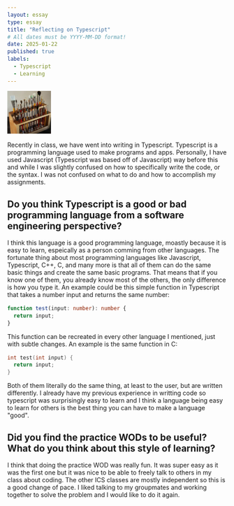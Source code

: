 ```yaml
---
layout: essay
type: essay
title: "Reflecting on Typescript"
# All dates must be YYYY-MM-DD format!
date: 2025-01-22
published: true
labels:
  - Typescript
  - Learning
---
```


<img width="100px" class="rounded float-start pe-4" src="../img/igniting/paintbrushes.jpg">

Recently in class, we have went into writing in Typescript. Typescript is a programming language used to make programs and apps. Personally, I have used Javascript (Typescript was based off of Javascript) way before this and while I was slightly confused on how to specifically write the code, or the syntax. I was not confused on what to do and how to accomplish my assignments.

## Do you think Typescript is a good or bad programming language from a software engineering perspective?

I think this language is a good programming language, moastly because it is easy to learn, espeically as a person comming from other languages. The fortunate thing about most programming languages like Javascript, Typescript, C++, C, and many more is that all of them can do the same basic things and create the same basic programs. That means that if you know one of them, you already know most of the others, the only difference is how you type it. An example could be this simple function in Typescript that takes a number input and returns the same number:

```typescript
function test(input: number): number {
  return input;
}
```

This function can be recreated in every other language I mentioned, just with subtle changes. An example is the same function in C:

```C
int test(int input) {
  return input;
}
```
Both of them literally do the same thing, at least to the user, but are written differently. I already have my previous experience in writting code so typescript was surprisingly easy to learn and I think a language being easy to learn for others is the best thing you can have to make a language "good".

## Did you find the practice WODs to be useful? What do you think about this style of learning?

I think that doing the practice WOD was really fun. It was super easy as it was the first one but it was nice to be able to freely talk to others in my class about coding. The other ICS classes are mostly independent so this is a good change of pace. I liked talking to my groupmates and working together to solve the problem and I would like to do it again. 
